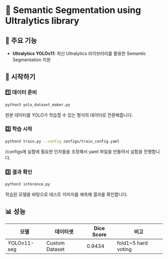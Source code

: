 # 🚀 Semantic Segmentation using Ultralytics library

## 🌟 주요 기능

- **Ultralytics YOLOv11**: 최신 Ultralytics 라이브러리를 활용한 Semantic Segmentation 지원

## 🚀 시작하기

### 1️⃣ 데이터 준비
```bash
python3 yolo_dataset_maker.py
```
원본 데이터를 YOLO가 학습할 수 있는 형식의 데이터로 전환해줍니다.

### 2️⃣ 학습 시작
```bash
python3 train.py --config configs/train_config.yaml
```
/configs에 실험에 필요한 인자들을 조정해서 yaml 파일을 만들어서 실험을 진행합니다.

### 3️⃣ 결과 확인
```bash
python3 inference.py
```
학습된 모델을 바탕으로 테스트 이미지를 예측해 결과를 확인합니다.


## 📊 성능
| 모델               | 데이터셋      | Dice Score   | 비고                     |
|--------------------|--------------|--------|--------------------------|
| YOLOv11-seg     | Custom Dataset | 0.9434 | fold1~5 hard voting                |

